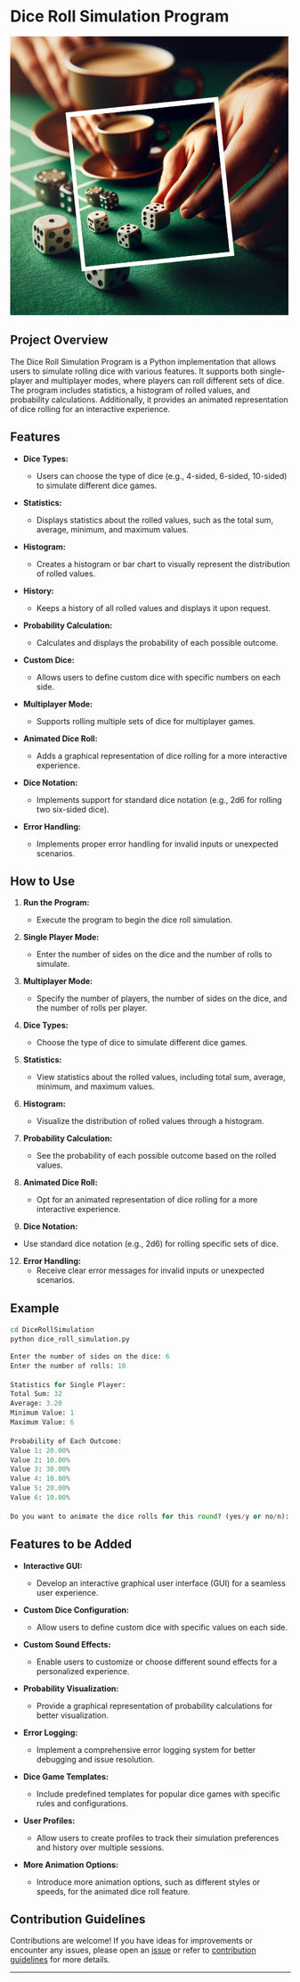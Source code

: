 # Dice Roll Simulation Program

![Dice ROll](../assets/images/readme_images/dice_roll.png)

## Project Overview

The Dice Roll Simulation Program is a Python implementation that allows users to simulate rolling dice with various features. It supports both single-player and multiplayer modes, where players can roll different sets of dice. The program includes statistics, a histogram of rolled values, and probability calculations. Additionally, it provides an animated representation of dice rolling for an interactive experience.

## Features

- **Dice Types:**

  - Users can choose the type of dice (e.g., 4-sided, 6-sided, 10-sided) to simulate different dice games.

- **Statistics:**

  - Displays statistics about the rolled values, such as the total sum, average, minimum, and maximum values.

- **Histogram:**

  - Creates a histogram or bar chart to visually represent the distribution of rolled values.

- **History:**

  - Keeps a history of all rolled values and displays it upon request.

- **Probability Calculation:**

  - Calculates and displays the probability of each possible outcome.

- **Custom Dice:**

  - Allows users to define custom dice with specific numbers on each side.

- **Multiplayer Mode:**

  - Supports rolling multiple sets of dice for multiplayer games.

- **Animated Dice Roll:**

  - Adds a graphical representation of dice rolling for a more interactive experience.

- **Dice Notation:**

  - Implements support for standard dice notation (e.g., 2d6 for rolling two six-sided dice).

- **Error Handling:**
  - Implements proper error handling for invalid inputs or unexpected scenarios.

## How to Use

1. **Run the Program:**

   - Execute the program to begin the dice roll simulation.

2. **Single Player Mode:**

   - Enter the number of sides on the dice and the number of rolls to simulate.

3. **Multiplayer Mode:**

   - Specify the number of players, the number of sides on the dice, and the number of rolls per player.

4. **Dice Types:**

   - Choose the type of dice to simulate different dice games.

5. **Statistics:**

   - View statistics about the rolled values, including total sum, average, minimum, and maximum values.

6. **Histogram:**

   - Visualize the distribution of rolled values through a histogram.

7. **Probability Calculation:**

   - See the probability of each possible outcome based on the rolled values.

8. **Animated Dice Roll:**

   - Opt for an animated representation of dice rolling for a more interactive experience.

9. **Dice Notation:**

- Use standard dice notation (e.g., 2d6) for rolling specific sets of dice.

12. **Error Handling:**
    - Receive clear error messages for invalid inputs or unexpected scenarios.

## Example

```bash
cd DiceRollSimulation
python dice_roll_simulation.py
```

```python
Enter the number of sides on the dice: 6
Enter the number of rolls: 10

Statistics for Single Player:
Total Sum: 32
Average: 3.20
Minimum Value: 1
Maximum Value: 6

Probability of Each Outcome:
Value 1: 20.00%
Value 2: 10.00%
Value 3: 30.00%
Value 4: 10.00%
Value 5: 20.00%
Value 6: 10.00%

Do you want to animate the dice rolls for this round? (yes/y or no/n): yes
```

## Features to be Added

- **Interactive GUI:**

  - Develop an interactive graphical user interface (GUI) for a seamless user experience.

- **Custom Dice Configuration:**

  - Allow users to define custom dice with specific values on each side.

- **Custom Sound Effects:**

  - Enable users to customize or choose different sound effects for a personalized experience.

- **Probability Visualization:**

  - Provide a graphical representation of probability calculations for better visualization.

- **Error Logging:**

  - Implement a comprehensive error logging system for better debugging and issue resolution.

- **Dice Game Templates:**

  - Include predefined templates for popular dice games with specific rules and configurations.

- **User Profiles:**

  - Allow users to create profiles to track their simulation preferences and history over multiple sessions.

- **More Animation Options:**
  - Introduce more animation options, such as different styles or speeds, for the animated dice roll feature.

## Contribution Guidelines

Contributions are welcome! If you have ideas for improvements or encounter any issues, please open an [issue](https://github.com/vrm-piyush/Acronym/issues) or refer to [contribution guidelines](../CONTRIBUTING.md) for more details.

---
